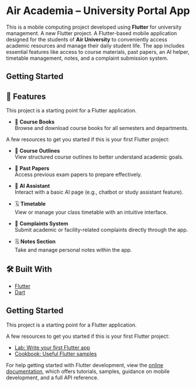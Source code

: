 # Air Academia – University Portal App

This is a mobile computing project developed using **Flutter** for university management.
A new Flutter project.
A Flutter-based mobile application designed for the students of **Air University** to conveniently access academic resources and manage their daily student life. The app includes essential features like access to course materials, past papers, an AI helper, timetable management, notes, and a complaint submission system.

## Getting Started
## 🚀 Features

This project is a starting point for a Flutter application.
- 📖 **Course Books**  
  Browse and download course books for all semesters and departments.

A few resources to get you started if this is your first Flutter project:
- 📄 **Course Outlines**  
  View structured course outlines to better understand academic goals.
- 📝 **Past Papers**  
  Access previous exam papers to prepare effectively.
- 🤖 **AI Assistant**  
  Interact with a basic AI page (e.g., chatbot or study assistant feature).

- 🗓️ **Timetable**  
  View or manage your class timetable with an intuitive interface.

- 📌 **Complaints System**  
  Submit academic or facility-related complaints directly through the app.

- 🗒️ **Notes Section**  
  Take and manage personal notes within the app.

## 🛠️ Built With

- [Flutter](https://flutter.dev/)
- [Dart](https://dart.dev/)

## Getting Started

This project is a starting point for a Flutter application.

A few resources to get you started if this is your first Flutter project:

- [Lab: Write your first Flutter app](https://docs.flutter.dev/get-started/codelab)
- [Cookbook: Useful Flutter samples](https://docs.flutter.dev/cookbook)

For help getting started with Flutter development, view the
[online documentation](https://docs.flutter.dev/), which offers tutorials,
samples, guidance on mobile development, and a full API reference.

